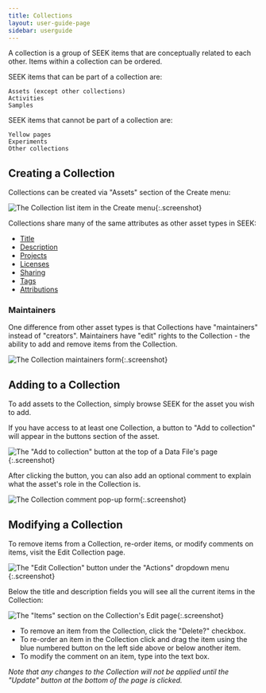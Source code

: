 ```yaml
---
title: Collections
layout: user-guide-page
sidebar: userguide
---
```


A collection is a group of SEEK items that are conceptually related to each other. Items within a collection can be ordered.

SEEK items that can be part of a collection are:

    Assets (except other collections)
    Activities
    Samples

SEEK items that cannot be part of a collection are:

    Yellow pages
    Experiments
    Other collections

## Creating a Collection

Collections can be created via "Assets" section of the Create menu:

![The Collection list item in the Create menu](/images/user-guide/collections/img.png){:.screenshot}

Collections share many of the same attributes as other asset types in SEEK:

* [Title](general-attributes.html#title)
* [Description](general-attributes.html#description)
* [Projects](general-attributes.html#projects)
* [Licenses](licenses.html)
* [Sharing](general-attributes.html#sharing)
* [Tags](general-attributes.html#tags)
* [Attributions](general-attributes.html#attributions)

### Maintainers
One difference from other asset types is that Collections have "maintainers" instead of "creators".
Maintainers have "edit" rights to the Collection - the ability to add and remove items from the Collection.

![The Collection maintainers form](/images/user-guide/collections/img_1.png){:.screenshot}

## Adding to a Collection

To add assets to the Collection, simply browse SEEK for the asset you wish to add. 

If you have access to at least one Collection, a button to "Add to collection" will appear in the buttons section of the asset.

![The "Add to collection" button at the top of a Data File's page](/images/user-guide/collections/img_2.png){:.screenshot}

After clicking the button, you can also add an optional comment to explain what the asset's role in the Collection is.

![The Collection comment pop-up form](/images/user-guide/collections/img_3.png){:.screenshot}

## Modifying a Collection

To remove items from a Collection, re-order items, or modify comments on items, visit the Edit Collection page.

![The "Edit Collection" button under the "Actions" dropdown menu](/images/user-guide/collections/img_4.png){:.screenshot}

Below the title and description fields you will see all the current items in the Collection:

![The "Items" section on the Collection's Edit page](/images/user-guide/collections/img_5.png){:.screenshot}

- To remove an item from the Collection, click the "Delete?" checkbox.
- To re-order an item in the Collection click and drag the item using the blue numbered button on the left side above or below another item.
- To modify the comment on an item, type into the text box.

*Note that any changes to the Collection will not be applied until the "Update" button at the bottom of the page is clicked.*
